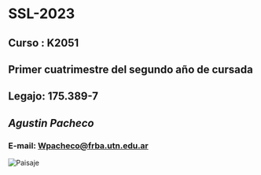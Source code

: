 # SSL-2023
## Curso : **K2051**
## Primer cuatrimestre del segundo año de cursada
## Legajo: **175.389-7**
## ***Agustin Pacheco***
### E-mail: [Wpacheco@frba.utn.edu.ar](mailto:Wpacheco@frba.utn.edu.ar)
![Paisaje](https://w0.peakpx.com/wallpaper/588/366/HD-wallpaper-anime-landscape-scenery-clouds-anime.jpg "Sintaxis y semantica de los lenguajes")
